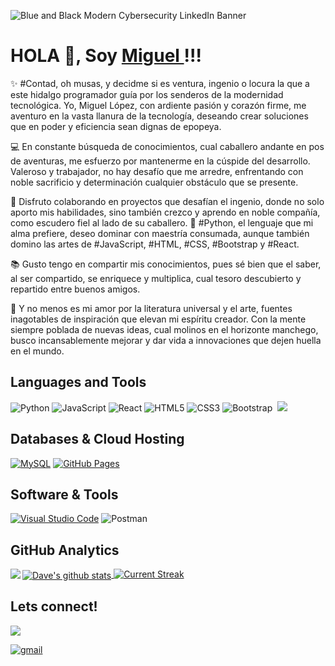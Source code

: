 
![Blue and Black Modern Cybersecurity LinkedIn Banner](https://github.com/Miguelangel-lf/Miguelangel-lf/assets/155157447/d84c3403-3980-4a8f-9bf0-3129a0136860)

<h1>HOLA 👋, Soy <a href="https://www.linkedin.com/in/miguel-lopez-f/" target="blank"> Miguel  </a>!!!</h1>

✨ #Contad, oh musas, y decidme si es ventura, ingenio o locura la que a este hidalgo programador guía por los senderos de la modernidad tecnológica. Yo, Miguel López, con ardiente pasión y corazón firme, me aventuro en la vasta llanura de la tecnología, deseando crear soluciones que en poder y eficiencia sean dignas de epopeya.

💻 En constante búsqueda de conocimientos, cual caballero andante en pos de aventuras, me esfuerzo por mantenerme en la cúspide del desarrollo. Valeroso y trabajador, no hay desafío que me arredre, enfrentando con noble sacrificio y determinación cualquier obstáculo que se presente.

🤝 Disfruto colaborando en proyectos que desafían el ingenio, donde no solo aporto mis habilidades, sino también crezco y aprendo en noble compañía, como escudero fiel al lado de su caballero. 🐍 #Python, el lenguaje que mi alma prefiere, deseo dominar con maestría consumada, aunque también domino las artes de #JavaScript, #HTML, #CSS, #Bootstrap y #React.

📚 Gusto tengo en compartir mis conocimientos, pues sé bien que el saber, al ser compartido, se enriquece y multiplica, cual tesoro descubierto y repartido entre buenos amigos.

🎨 Y no menos es mi amor por la literatura universal y el arte, fuentes inagotables de inspiración que elevan mi espíritu creador. Con la mente siempre poblada de nuevas ideas, cual molinos en el horizonte manchego, busco incansablemente mejorar y dar vida a innovaciones que dejen huella en el mundo.

## Languages and Tools
![Python](https://img.shields.io/badge/Python%20-%2314354C.svg?style=for-the-badge&logo=python&logoColor=white)
![JavaScript](https://img.shields.io/badge/javascript-%23323330.svg?style=for-the-badge&logo=javascript&logoColor=%23F7DF1E)
![React](https://img.shields.io/badge/react-%2320232a.svg?style=for-the-badge&logo=react&logoColor=%2361DAFB)
![HTML5](https://img.shields.io/badge/HTML5%20-%23E34F26.svg?style=for-the-badge&logo=html5&logoColor=white)
![CSS3](https://img.shields.io/badge/CSS%20-%231572B6.svg?style=for-the-badge&logo=css3&logoColor=white)
![Bootstrap](https://img.shields.io/badge/bootstrap-%23563D7C.svg?style=for-the-badge&logo=bootstrap&logoColor=white)&nbsp;
<img src="https://img.shields.io/badge/Node.js-339933?style=for-the-badge&logo=nodedotjs&logoColor=white">

## Databases & Cloud Hosting
<p align="left">
    <a href="https://www.mysql.com/"><img alt="MySQL" src="https://img.shields.io/badge/MySQL-00000F?style=for-the-badge&logo=mysql&logoColor=white"></a>
     <a href="https://www.github.com"><img alt="GitHub Pages" src="https://img.shields.io/badge/GitHub-100000?style=for-the-badge&logo=github&logoColor=white"></a>
  &emsp;

## Software & Tools
<a href="#"><img alt="Visual Studio Code" src="https://img.shields.io/badge/Visual_Studio_Code-0078D4?style=for-the-badge&logo=visual%20studio%20code&logoColor=white"></a>
![Postman](https://img.shields.io/badge/Postman-FF6C37?style=for-the-badge&logo=postman&logoColor=white)&nbsp;

## GitHub Analytics
<a href="https://github.com/noaregui">
  <img align="left" src="https://github-readme-stats.vercel.app/api/top-langs/?username=miguelangel-lf&theme=dark" />
</a>
<a href="https://github.com/noaregui">
 <img align="center" src="https://github-readme-stats.vercel.app/api?username=miguelangel-lf&show_icons=true&theme=dark" alt="Dave's github stats"/>
</a>
<a href="https://github.com/noaregui">
<img alt="Current Streak" src="https://github-readme-streak-stats.herokuapp.com/?user=miguelangel-lf&theme=dark" />
</a>


## Lets connect!
<a target="_blank" href="https://www.linkedin.com/in/miguel-lopez-f/"><img src="https://img.shields.io/badge/-LinkedIn-0077B5?style=for-the-badge&logo=Linkedin&logoColor=white"></img></a>

<a href="mailto:miguelangellopezfelgueras@gmail.com" target="_blank">
<img src=https://img.shields.io/badge/gmail-%2300acee.svg?color=EA4335&style=for-the-badge&logo=gmail&logoColor=white alt=gmail style="margin-bottom: 5px;" />
